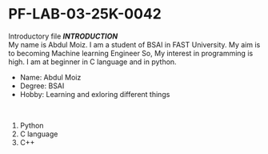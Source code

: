 # PF-LAB-03-25K-0042
Introductory file
***INTRODUCTION***
<br/>
My name is Abdul Moiz. I am a student of BSAI in FAST University. My aim is to becoming Machine learning Engineer So, My interest in programming is high.
I am at beginner in C language and in python.
<br/>
- Name: Abdul Moiz
- Degree: BSAI
- Hobby: Learning and exloring different things
<br/>

1. Python
2.  C language
3.  C++



